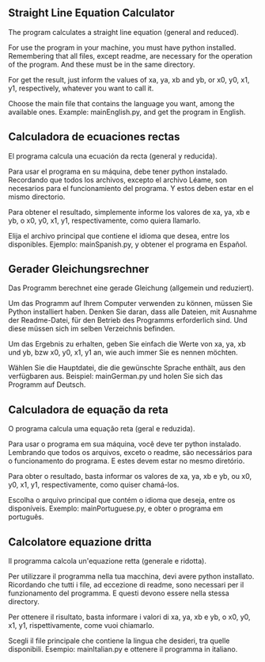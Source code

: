 ## Straight Line Equation Calculator

The program calculates a straight line equation (general and reduced).

For use the program in your machine, you must have python installed. Remembering that all files, except readme, are necessary for the operation of the program. And these must be in the same directory.

For get the result, just inform the values of xa, ya, xb and yb, or x0, y0, x1, y1, respectively, whatever you want to call it.

Choose the main file that contains the language you want, among the available ones. Example: mainEnglish.py, and get the program in English.

## Calculadora de ecuaciones rectas

El programa calcula una ecuación da recta (general y reducida).

Para usar el programa en su máquina, debe tener python instalado. Recordando que todos los archivos, excepto el archivo Léame, son necesarios para el funcionamiento del programa. Y estos deben estar en el mismo directorio.

Para obtener el resultado, simplemente informe los valores de xa, ya, xb e yb, o x0, y0, x1, y1, respectivamente, como quiera llamarlo.

Elija el archivo principal que contiene el idioma que desea, entre los disponibles. Ejemplo: mainSpanish.py, y obtener el programa en Español.

## Gerader Gleichungsrechner

Das Programm berechnet eine gerade Gleichung (allgemein und reduziert).

Um das Programm auf Ihrem Computer verwenden zu können, müssen Sie Python installiert haben. Denken Sie daran, dass alle Dateien, mit Ausnahme der Readme-Datei, für den Betrieb des Programms erforderlich sind. Und diese müssen sich im selben Verzeichnis befinden.

Um das Ergebnis zu erhalten, geben Sie einfach die Werte von xa, ya, xb und yb, bzw x0, y0, x1, y1 an, wie auch immer Sie es nennen möchten.

Wählen Sie die Hauptdatei, die die gewünschte Sprache enthält, aus den verfügbaren aus. Beispiel: mainGerman.py und holen Sie sich das Programm auf Deutsch.

## Calculadora de equação da reta

O programa calcula uma equação reta (geral e reduzida).

Para usar o programa em sua máquina, você deve ter python instalado. Lembrando que todos os arquivos, exceto o readme, são necessários para o funcionamento do programa. E estes devem estar no mesmo diretório.

Para obter o resultado, basta informar os valores de xa, ya, xb e yb, ou x0, y0, x1, y1, respectivamente, como quiser chamá-los.

Escolha o arquivo principal que contém o idioma que deseja, entre os disponíveis. Exemplo: mainPortuguese.py, e obter o programa em português.

## Calcolatore equazione dritta

Il programma calcola un'equazione retta (generale e ridotta).

Per utilizzare il programma nella tua macchina, devi avere python installato. Ricordando che tutti i file, ad eccezione di readme, sono necessari per il funzionamento del programma. E questi devono essere nella stessa directory.

Per ottenere il risultato, basta informare i valori di xa, ya, xb e yb, o x0, y0, x1, y1, rispettivamente, come vuoi chiamarlo.

Scegli il file principale che contiene la lingua che desideri, tra quelle disponibili. Esempio: mainItalian.py e ottenere il programma in italiano.
